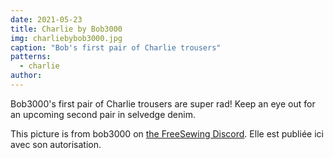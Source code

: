 ```yaml
---
date: 2021-05-23
title: Charlie by Bob3000
img: charliebybob3000.jpg
caption: "Bob's first pair of Charlie trousers"
patterns:
  - charlie
author:
---
```


Bob3000's first pair of Charlie trousers are super rad! Keep an eye out for an upcoming second pair in selvedge denim.

<Note>

This picture is from bob3000 on [the FreeSewing Discord](https://discord.freesewing.org/). Elle est publiée ici avec son autorisation.

</Note>
